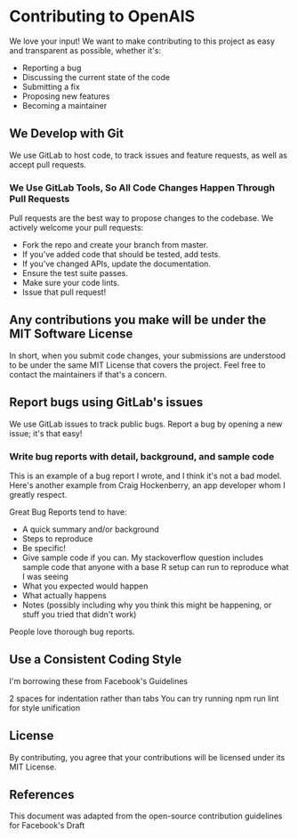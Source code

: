 # Contributing to OpenAIS
We love your input! We want to make contributing to this project as easy and transparent as possible, whether it's:
  - Reporting a bug
  - Discussing the current state of the code
  - Submitting a fix
  - Proposing new features
  - Becoming a maintainer

## We Develop with Git
We use GitLab to host code, to track issues and feature requests, as well as accept pull requests.

### We Use GitLab Tools, So All Code Changes Happen Through Pull Requests
Pull requests are the best way to propose changes to the codebase. We actively welcome your pull requests:
  - Fork the repo and create your branch from master.
  - If you've added code that should be tested, add tests.
  - If you've changed APIs, update the documentation.
  - Ensure the test suite passes.
  - Make sure your code lints.
  - Issue that pull request!

## Any contributions you make will be under the MIT Software License
In short, when you submit code changes, your submissions are understood to be under the same MIT License that covers the project. Feel free to contact the maintainers if that's a concern.

## Report bugs using GitLab's issues
We use GitLab issues to track public bugs. Report a bug by opening a new issue; it's that easy!

### Write bug reports with detail, background, and sample code
This is an example of a bug report I wrote, and I think it's not a bad model. Here's another example from Craig Hockenberry, an app developer whom I greatly respect.

Great Bug Reports tend to have:

  - A quick summary and/or background
  - Steps to reproduce
  - Be specific!
  - Give sample code if you can. My stackoverflow question includes sample code that anyone with a base R setup can run to reproduce what I was seeing
  - What you expected would happen
  - What actually happens
  - Notes (possibly including why you think this might be happening, or stuff you tried that didn't work)

People love thorough bug reports.

## Use a Consistent Coding Style
I'm borrowing these from Facebook's Guidelines

2 spaces for indentation rather than tabs
You can try running npm run lint for style unification

## License
By contributing, you agree that your contributions will be licensed under its MIT License.

## References
This document was adapted from the open-source contribution guidelines for Facebook's Draft
